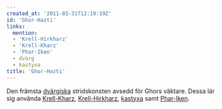 ```yaml
---
created_at: '2011-03-31T12:19:19Z'
id: 'Ghor-Hazti'
links:
  mention:
  - 'Krell-Hirkharz'
  - 'Krell-Kharz'
  - 'Phar-Iken'
  - dvärg
  - kastyxa
title: 'Ghor-Hazti'
---
```


Den främsta [dvärgiska] stridskonsten avsedd för Ghors väktare. Dessa lär sig använda [Krell-Kharz],
[Krell-Hirkharz], [kastyxa] samt [Phar-Iken].

  [dvärgiska]: dvärg
  [Krell-Kharz]: Krell-Kharz
  [Krell-Hirkharz]: Krell-Hirkharz
  [kastyxa]: kastyxa
  [Phar-Iken]: Phar-Iken
